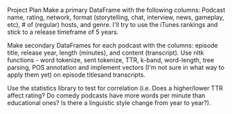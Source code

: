Project Plan
Make a primary DataFrame with the following columns: Podcast name, rating, network, 
	format (storytelling, chat, interview, news, gameplay, etc), # of (regular) hosts,
	and genre.  I'll try to use the iTunes rankings and stick to a release timeframe of 5 years.

Make secondary DataFrames for each podcast with the columns: episode title, release year, length (minutes), 
	and content (transcript).  Use nltk functions - word tokenize, sent tokenize, TTR, k-band, 
	word-length, tree parsing, POS annotation and implement vectors (I'm not sure in what 
	way to apply them yet) on episode titlesand transcripts.

Use the statistics library to test for correlation (i.e. Does a higher/lower TTR affect rating?
	Do comedy podcasts have more words per minute than educational ones?  Is there a linguistic
	style change from year to year?).
